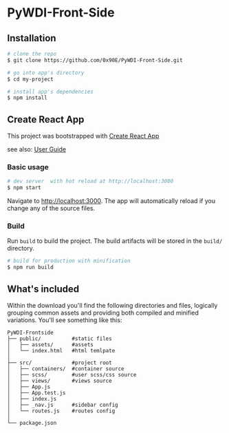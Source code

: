 # PyWDI-Front-Side


## Installation

``` bash
# clone the repo
$ git clone https://github.com/0x90E/PyWDI-Front-Side.git

# go into app's directory
$ cd my-project

# install app's dependencies
$ npm install
```

## Create React App
This project was bootstrapped with [Create React App](https://github.com/facebook/create-react-app)

see also:
[User Guide](CRA.md)

### Basic usage

``` bash
# dev server  with hot reload at http://localhost:3000
$ npm start
```

Navigate to [http://localhost:3000](http://localhost:3000). The app will automatically reload if you change any of the source files.

### Build

Run `build` to build the project. The build artifacts will be stored in the `build/` directory.

```bash
# build for production with minification
$ npm run build
```

## What's included

Within the download you'll find the following directories and files, logically grouping common assets and providing both compiled and minified variations. You'll see something like this:

```
PyWDI-Frontside
├── public/          #static files
│   ├── assets/      #assets
│   └── index.html   #html temlpate
│
├── src/             #project root
│   ├── containers/  #container source
│   ├── scss/        #user scss/css source
│   ├── views/       #views source
│   ├── App.js
│   ├── App.test.js
│   ├── index.js
│   ├── _nav.js      #sidebar config
│   └── routes.js    #routes config
│
└── package.json
```
